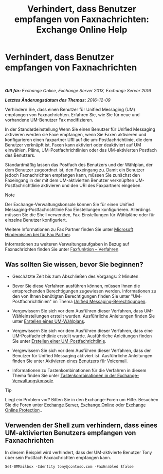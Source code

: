 ﻿---
title: 'Verhindert, dass Benutzer empfangen von Faxnachrichten: Exchange Online Help'
TOCTitle: Verhindert, dass Benutzer empfangen von Faxnachrichten
ms:assetid: b5d022b9-043a-4324-87fb-074d5e2c2ca3
ms:mtpsurl: https://technet.microsoft.com/de-de/library/Bb201722(v=EXCHG.150)
ms:contentKeyID: 52062809
ms.date: 05/23/2018
mtps_version: v=EXCHG.150
ms.translationtype: MT
---

# Verhindert, dass Benutzer empfangen von Faxnachrichten

 

_**Gilt für:** Exchange Online, Exchange Server 2013, Exchange Server 2016_

_**Letztes Änderungsdatum des Themas:** 2016-12-09_

Verhindern Sie, dass einen Benutzer für Unified Messaging (UM) empfangen von Faxnachrichten. Erfahren Sie, wie Sie für neue und vorhandene UM-Benutzer Fax modifizieren.

In der Standardeinstellung Wenn Sie einen Benutzer für Unified Messaging aktivieren werden sie Faxe empfangen, wenn Sie Faxen aktivieren und konfigurieren einen faxpartner URI auf die um-Postfachrichtlinie, die dem Benutzer verknüpft ist. Faxen kann aktiviert oder deaktiviert auf UM einwählen, Pläne, UM-Postfachrichtlinien oder das UM-aktivierten Postfach des Benutzers.

Standardmäßig lassen das Postfach des Benutzers und der Wählplan, der dem Benutzer zugeordnet ist, den Faxeingang zu. Damit ein Benutzer jedoch Faxnachrichten empfangen kann, müssen Sie zunächst den Faxeingang in der mit dem UM-aktivierten Benutzer verknüpften UM-Postfachrichtlinie aktivieren und den URI des Faxpartners eingeben.


> [!NOTE]
> Der Exchange-Verwaltungskonsole können Sie für einen Unified Messaging-Postfachrichtlinie Fax Einstellungen konfigurieren. Allerdings müssen Sie die Shell verwenden, Fax-Einstellungen für Wählpläne oder für einzelne Benutzer konfiguriert.



Weitere Informationen zu Fax Partner finden Sie unter [Microsoft Hindernissen bei für Fax Partner](https://go.microsoft.com/fwlink/?linkid=190238).

Informationen zu weiteren Verwaltungsaufgaben in Bezug auf Faxnachrichten finden Sie unter [Faxfunktion – Verfahren](faxing-procedures-exchange-2013-help.md).

## Was sollten Sie wissen, bevor Sie beginnen?

  - Geschätzte Zeit bis zum Abschließen des Vorgangs: 2 Minuten.

  - Bevor Sie diese Verfahren ausführen können, müssen Ihnen die entsprechenden Berechtigungen zugewiesen werden. Informationen zu den von Ihnen benötigten Berechtigungen finden Sie unter "UM-Postfachrichtlinien" im Thema [Unified Messaging-Berechtigungen](unified-messaging-permissions-exchange-2013-help.md).

  - Vergewissern Sie sich vor dem Ausführen dieser Verfahren, dass UM-Wähleinstellungen erstellt wurden. Ausführliche Anleitungen finden Sie unter [Erstellen eines UM-Wählplans](https://technet.microsoft.com/de-de/library/Bb123819(v=EXCHG.150)).

  - Vergewissern Sie sich vor dem Ausführen dieser Verfahren, dass eine UM-Postfachrichtlinie erstellt wurde. Ausführliche Anleitungen finden Sie unter [Erstellen einer UM-Postfachrichtlinie](https://technet.microsoft.com/de-de/library/Bb123510(v=EXCHG.150)).

  - Vergewissern Sie sich vor dem Ausführen dieser Verfahren, dass der Benutzer für Unified Messaging aktiviert ist. Ausführliche Anleitungen finden Sie unter [Aktivieren eines Benutzers für Voicemail](https://technet.microsoft.com/de-de/library/Bb124147(v=EXCHG.150)).

  - Informationen zu Tastenkombinationen für die Verfahren in diesem Thema finden Sie unter [Tastenkombinationen in der Exchange-Verwaltungskonsole](keyboard-shortcuts-in-the-exchange-admin-center-exchange-online-protection-help.md).


> [!TIP]
> Liegt ein Problem vor? Bitten Sie in den Exchange-Foren um Hilfe. Besuchen Sie die Foren unter <A href="https://go.microsoft.com/fwlink/p/?linkid=60612">Exchange Server</A>, <A href="https://go.microsoft.com/fwlink/p/?linkid=267542">Exchange Online</A> oder <A href="https://go.microsoft.com/fwlink/p/?linkid=285351">Exchange Online Protection</A>..



## Verwenden der Shell zum verhindern, dass eines UM-aktivierten Benutzers empfangen von Faxnachrichten

In diesem Beispiel wird verhindert, dass der UM-aktivierte Benutzer Tony über sein Postfach Faxnachrichten empfangen kann.

    Set-UMMailbox -Identity tony@contoso.com -FaxEnabled $false

